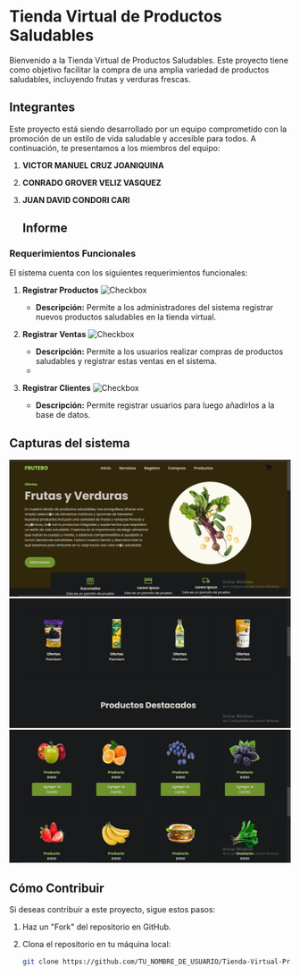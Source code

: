 # Tienda Virtual de Productos Saludables

Bienvenido a la Tienda Virtual de Productos Saludables. Este proyecto tiene como objetivo facilitar la compra de una amplia variedad de productos saludables, incluyendo frutas y verduras frescas.


## Integrantes

Este proyecto está siendo desarrollado por un equipo comprometido con la promoción de un estilo de vida saludable y accesible para todos. A continuación, te presentamos a los miembros del equipo:

1. **VICTOR MANUEL CRUZ JOANIQUINA**
2. **CONRADO GROVER VELIZ VASQUEZ**
3. **JUAN DAVID CONDORI CARI**
   
   ## Informe

 ### Requerimientos Funcionales

El sistema cuenta con los siguientes requerimientos funcionales:

1. **Registrar Productos** ![Checkbox](https://img.shields.io/badge/Estado-Implementado-brightgreen)

   - **Descripción:** Permite a los administradores del sistema registrar nuevos productos saludables en la tienda virtual.

2. **Registrar Ventas** ![Checkbox](https://img.shields.io/badge/Estado-No%20Implementado-red)

   - **Descripción:** Permite a los usuarios realizar compras de productos saludables y registrar estas ventas en el sistema.
   - 
3. **Registrar Clientes** ![Checkbox](https://img.shields.io/badge/Estado-Implementado-brightgreen)

   - **Descripción:** Permite registrar usuarios para luego añadirlos a la base de datos.

## Capturas del sistema
![Mi Imagen](img_uno.png)
![Mi Imagen](img_dos.png)
![Mi Imagen](img_tres.png)

## Cómo Contribuir

Si deseas contribuir a este proyecto, sigue estos pasos:

1. Haz un "Fork" del repositorio en GitHub.

2. Clona el repositorio en tu máquina local:

   ```bash
   git clone https://github.com/TU_NOMBRE_DE_USUARIO/Tienda-Virtual-Productos-Saludables.git
